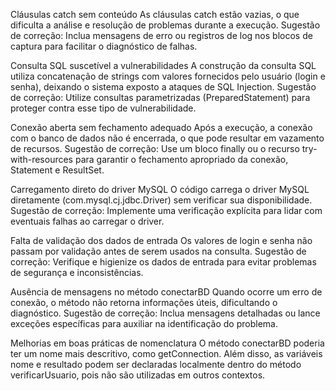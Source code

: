 Cláusulas catch sem conteúdo
As cláusulas catch estão vazias, o que dificulta a análise e resolução de problemas durante a execução.
Sugestão de correção: Inclua mensagens de erro ou registros de log nos blocos de captura para facilitar o diagnóstico de falhas.

Consulta SQL suscetível a vulnerabilidades
A construção da consulta SQL utiliza concatenação de strings com valores fornecidos pelo usuário (login e senha), deixando o sistema exposto a ataques de SQL Injection.
Sugestão de correção: Utilize consultas parametrizadas (PreparedStatement) para proteger contra esse tipo de vulnerabilidade.

Conexão aberta sem fechamento adequado
Após a execução, a conexão com o banco de dados não é encerrada, o que pode resultar em vazamento de recursos.
Sugestão de correção: Use um bloco finally ou o recurso try-with-resources para garantir o fechamento apropriado da conexão, Statement e ResultSet.

Carregamento direto do driver MySQL
O código carrega o driver MySQL diretamente (com.mysql.cj.jdbc.Driver) sem verificar sua disponibilidade.
Sugestão de correção: Implemente uma verificação explícita para lidar com eventuais falhas ao carregar o driver.

Falta de validação dos dados de entrada
Os valores de login e senha não passam por validação antes de serem usados na consulta.
Sugestão de correção: Verifique e higienize os dados de entrada para evitar problemas de segurança e inconsistências.

Ausência de mensagens no método conectarBD
Quando ocorre um erro de conexão, o método não retorna informações úteis, dificultando o diagnóstico.
Sugestão de correção: Inclua mensagens detalhadas ou lance exceções específicas para auxiliar na identificação do problema.

Melhorias em boas práticas de nomenclatura
O método conectarBD poderia ter um nome mais descritivo, como getConnection. Além disso, as variáveis nome e resultado podem ser declaradas localmente dentro do método verificarUsuario, pois não são utilizadas em outros contextos.
